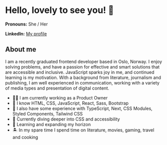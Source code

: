 # Hello, lovely to see you! 👋

**Pronouns:** She / Her

**LinkedIn:** [My profile](https://www.linkedin.com/in/line-lindheim-t%C3%B8resby-6667a812b/)

## About me

I am a recently graduated frontend developer based in Oslo, Norway. I enjoy solving problems, and have a passion for effective and smart solutions that are accessible and inclusive. JavaScript sparks joy in me, and continued learning is my motivation. With a background from literature, journalism and publishing, I am well experienced in communication, working with a variety of media types and presentation of digital content.

- 🧑‍💼 I am currently working as a Product Owner
- 🥇 I know HTML, CSS, JavaScript, React, Sass, Bootstrap
- 🥈 I also have some experience with TypeScript, Next, CSS Modules, Styled Components, Tailwind CSS
- 🤿 Currently diving deeper into CSS and accessibility
- 💖 Learning and expanding my horizon
- 🏝️ In my spare time I spend time on literature, movies, gaming, travel and cooking

